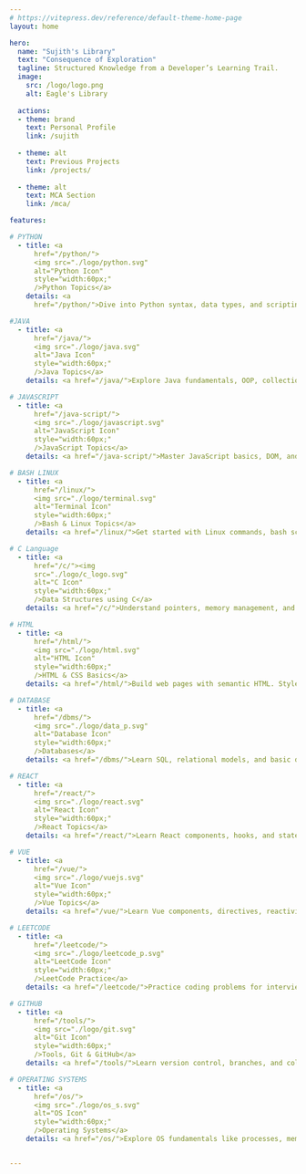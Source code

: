 ```yaml
---
# https://vitepress.dev/reference/default-theme-home-page
layout: home

hero:
  name: "Sujith's Library"
  text: "Consequence of Exploration"
  tagline: Structured Knowledge from a Developer’s Learning Trail.
  image:
    src: /logo/logo.png
    alt: Eagle's Library
  
  actions:
  - theme: brand
    text: Personal Profile 
    link: /sujith
  
  - theme: alt
    text: Previous Projects
    link: /projects/
    
  - theme: alt
    text: MCA Section 
    link: /mca/

features:

# PYTHON
  - title: <a 
      href="/python/">
      <img src="./logo/python.svg" 
      alt="Python Icon" 
      style="width:60px;" 
      />Python Topics</a>
    details: <a 
      href="/python/">Dive into Python syntax, data types, and scripting techniques.</a>

#JAVA
  - title: <a 
      href="/java/">
      <img src="./logo/java.svg" 
      alt="Java Icon" 
      style="width:60px;" 
      />Java Topics</a>
    details: <a href="/java/">Explore Java fundamentals, OOP, collections, and more.</a>

# JAVASCRIPT
  - title: <a 
      href="/java-script/">
      <img src="./logo/javascript.svg" 
      alt="JavaScript Icon" 
      style="width:60px;" 
      />JavaScript Topics</a>
    details: <a href="/java-script/">Master JavaScript basics, DOM, and ES6+ features.</a>

# BASH LINUX
  - title: <a 
      href="/linux/">
      <img src="./logo/terminal.svg" 
      alt="Terminal Icon" 
      style="width:60px;" 
      />Bash & Linux Topics</a>
    details: <a href="/linux/">Get started with Linux commands, bash scripting, and file systems.</a>

# C Language
  - title: <a 
      href="/c/"><img 
      src="./logo/c_logo.svg" 
      alt="C Icon" 
      style="width:60px;" 
      />Data Structures using C</a>
    details: <a href="/c/">Understand pointers, memory management, and low-level programming using fundamental data structures</a>

# HTML
  - title: <a 
      href="/html/">
      <img src="./logo/html.svg" 
      alt="HTML Icon" 
      style="width:60px;" 
      />HTML & CSS Basics</a>
    details: <a href="/html/">Build web pages with semantic HTML. Style web content with layouts, colors, and responsive design.</a>

# DATABASE
  - title: <a 
      href="/dbms/">
      <img src="./logo/data_p.svg" 
      alt="Database Icon" 
      style="width:60px;" 
      />Databases</a>
    details: <a href="/dbms/">Learn SQL, relational models, and basic database design.</a>

# REACT
  - title: <a 
      href="/react/">
      <img src="./logo/react.svg" 
      alt="React Icon" 
      style="width:60px;" 
      />React Topics</a>
    details: <a href="/react/">Learn React components, hooks, and state management.</a>

# VUE
  - title: <a 
      href="/vue/">
      <img src="./logo/vuejs.svg" 
      alt="Vue Icon" 
      style="width:60px;" 
      />Vue Topics</a>
    details: <a href="/vue/">Learn Vue components, directives, reactivity, and lifecycle hooks.</a>

# LEETCODE
  - title: <a 
      href="/leetcode/">
      <img src="./logo/leetcode_p.svg" 
      alt="LeetCode Icon" 
      style="width:60px;" 
      />LeetCode Practice</a>
    details: <a href="/leetcode/">Practice coding problems for interviews and problem-solving skills.</a>

# GITHUB
  - title: <a 
      href="/tools/">
      <img src="./logo/git.svg" 
      alt="Git Icon" 
      style="width:60px;" 
      />Tools, Git & GitHub</a>
    details: <a href="/tools/">Learn version control, branches, and collaboration with Git.</a>

# OPERATING SYSTEMS
  - title: <a 
      href="/os/">
      <img src="./logo/os_s.svg" 
      alt="OS Icon" 
      style="width:60px;" 
      />Operating Systems</a>
    details: <a href="/os/">Explore OS fundamentals like processes, memory, and scheduling.</a>


---
```


